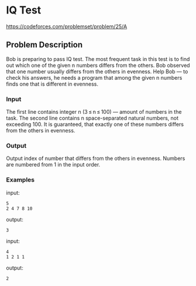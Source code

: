 # IQ Test
https://codeforces.com/problemset/problem/25/A

## Problem Description
Bob is preparing to pass IQ test. The most frequent task in this test is to find out which one of the given n numbers differs from the others. Bob observed that one number usually differs from the others in evenness. Help Bob — to check his answers, he needs a program that among the given n numbers finds one that is different in evenness.

### Input
The first line contains integer n (3 ≤ n ≤ 100) — amount of numbers in the task. The second line contains n space-separated natural numbers, not exceeding 100. It is guaranteed, that exactly one of these numbers differs from the others in evenness.

### Output
Output index of number that differs from the others in evenness. Numbers are numbered from 1 in the input order.

### Examples
input:
```
5
2 4 7 8 10
```

output:
```
3
```

input:
```
4
1 2 1 1
```

output:
```
2
```